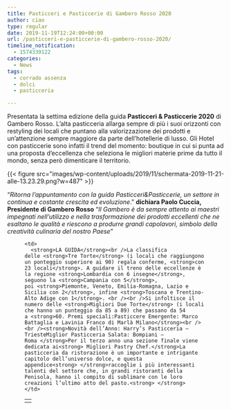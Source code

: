 ```yaml
---
title: Pasticceri e Pasticcerie di Gambero Rosso 2020
author: ciao
type: regular
date: 2019-11-19T12:24:00+00:00
url: /pasticceri-e-pasticcerie-di-gambero-rosso-2020/
timeline_notification:
  - 1574339122
categories:
  - News
tags:
  - corrado assenza
  - dolci
  - pasticceria

---
```

 

Presentata la settima edizione della guida **Pasticceri & Pasticcerie 2020** di Gambero Rosso. L’alta pasticceria allarga sempre di più i suoi orizzonti con restyling dei locali che puntano alla valorizzazione dei prodotti e un’attenzione sempre maggiore da parte dell’hotellerie di lusso. Gli Hotel con pasticcerie sono infatti il trend del momento: boutique in cui si punta ad una proposta d’eccellenza che seleziona le migliori materie prime da tutto il mondo, senza però dimenticare il territorio.


{{< figure src="images/wp-content/uploads/2019/11/schermata-2019-11-21-alle-13.23.29.png?w=487" >}}


“_Ritorna l’appuntamento con la guida Pasticceri&Pasticcerie, un settore in continua e costante crescita ed evoluzione_.”&nbsp;**dichiara Paolo Cuccia, Presidente di Gambero Rosso**&nbsp;“_Il Gambero è da sempre attento ai maestri impegnati nell’utilizzo e nella trasformazione dei prodotti eccellenti che ne esaltano le qualità e riescono a produrre grandi capolavori, simbolo della creatività culinaria del nostro Paese_”<figure class="wp-block-table">

<table class="">
  <tr>
    <td>
      <a><em></em></a>
    </td>
    
    <td>
      <strong>LA GUIDA</strong><br />La classifica delle <strong>Tre Torte</strong> (i locali che raggiungono un ponteggio superiore ai 90) regala conferme, <strong>con 23 locali</strong>. A guidare il treno delle eccellenze è la regione <strong>Lombardia con 6 insegne</strong>, seguono la <strong>Campania con 5</strong>, poi <strong>Piemonte, Veneto, Emilia-Romagna, Lazio e Sicilia con 2</strong>, infine <strong>Toscana e Trentino-Alto Adige con 1</strong>. <br /><br />Si infoltisce il numero delle <strong>Migliori Due Torte</strong> (i locali che hanno un punteggio da 85 a 89) che passano da 54 a <strong>60. Premi speciali:Pasticcere Emergente: Marco Battaglia e Lavinia Franco di Marlà Milano</strong><br /><br /><strong>Novità dell’Anno: Harry’s Pasticceria – TriesteMiglior Pasticceria Salata: Bompiani – Roma </strong>Per il terzo anno una sezione finale viene dedicata ai<strong> Migliori Pastry Chef.</strong>La pasticceria da ristorazione è un importante e intrigante capitolo dell’universo dolce, e questa appendice<strong> </strong>raccoglie i più interessanti talenti del settore che, in grandi ristoranti della Penisola, hanno il compito di sublimare con le loro creazioni l’ultimo atto del pasto.<strong> </strong>
    </td>
  </tr>
</table></figure>